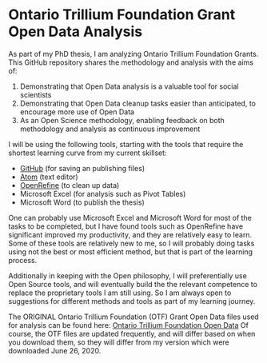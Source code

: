 # Ontario Trillium Foundation Grant Open Data Analysis


As part of my PhD thesis, I am analyzing Ontario Trillium Foundation Grants.   
This GitHub repository shares the methodology and analysis with the aims of:

1. Demonstrating that Open Data analysis is a valuable tool for social scientists
2. Demonstrating that Open Data cleanup tasks easier than anticipated, to encourage more use of Open Data
3. As an Open Science methodology, enabling feedback on both methodology and analysis as continuous improvement

I will be using the following tools,
starting with the tools that require the shortest learning curve from my current skillset:

* [GitHub](https://github.com/) (for saving an publishing files)
* [Atom](https://atom.io/) (text editor)
* [OpenRefine](https://openrefine.org/) (to clean up data)
* Microsoft Excel (for analysis such as Pivot Tables)
* Microsoft Word (to publish the thesis)

One can probably use Microsoft Excel and Microsoft Word for most of the tasks to be completed, but I have found tools such as OpenRefine
have significant improved my productivity, and they are relatively easy to learn.
Some of these tools are relatively new  to me, so I will probably doing tasks using not the best or most efficient method, but that is part of the learning process.

Additionally in keeping with the Open philosophy,  I will preferentially use Open Source tools, and will eventually build the the relevant competence to replace the proprietary tools I am still using.
So I am always open to suggestions for different methods and tools as part of my learning journey.

The ORIGINAL Ontario Trillium Foundation (OTF) Grant Open Data files used for analysis can be found here:
[Ontario Trillium Foundation Open Data](https://otf.ca/open)
Of course, the OTF files are updated frequently, and will differ based on when you download them, so they will differ from my version which were downloaded June 26, 2020.
